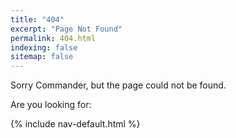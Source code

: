 ```yaml
---
title: "404"
excerpt: "Page Not Found"
permalink: 404.html
indexing: false
sitemap: false
---
```


Sorry Commander, but the page could not be found.

Are you looking for:

{% include nav-default.html %}
